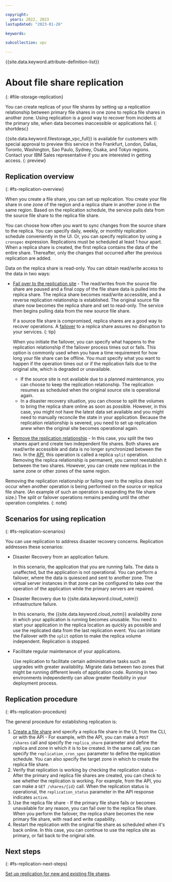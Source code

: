 ```yaml
---

copyright:
  years: 2022, 2023
lastupdated: "2023-01-26"

keywords:

subcollection: vpc

---
```


{{site.data.keyword.attribute-definition-list}}

# About file share replication
{: #file-storage-replication}

You can create replicas of your file shares by setting up a replication relationship between primary file shares in one zone to replica file shares in another zone. Using replication is a good way to recover from incidents at the primary site, when data becomes inaccessible or applications fail.
{: shortdesc}

{{site.data.keyword.filestorage_vpc_full}} is available for customers with special approval to preview this service in the Frankfurt, London, Dallas, Toronto, Washington, Sao Paulo, Sydney, Osaka, and Tokyo regions. Contact your IBM Sales representative if you are interested in getting access.
{: preview}

## Replication overview
{: #fs-replication-overview}

When you create a file share, you can set up replication. You create your file share in one zone of the region and a replica share in another zone in the same region. Based on the replication schedule, the service pulls data from the source file share to the replica file share.

You can choose how often you want to sync changes from the source share to the replica. You can specify daily, weekly, or monthly replication schedule conveniently in the UI. Or, you can specify replication by using a `cronspec` expression. Replications must be scheduled at least 1 hour apart. When a replica share is created, the first replica contains the data of the entire share. Thereafter, only the changes that occurred after the previous replication are added.

Data on the replica share is read-only. You can obtain read/write access to the data in two ways:

* [Fail over to the replication site](/docs/vpc?topic=vpc-file-storage-failover&interface=ui) - The read/writes from the source file share are paused and a final copy of the file share data is pulled into the replica share. The replica share becomes read/write accessible, and a reverse replication relationship is established. The original source file share now becomes the replica share and set to read-only. The service then begins pulling data from the new source file share.

   If a source file share is compromised, replica shares are a good way to recover operations. A [failover](/docs/vpc?topic=vpc-file-storage-failover) to a replica share assures no disruption to your services.
   {: tip}

   When you initiate the failover, you can specify what happens to the replication relationship if the failover process times out or fails. This option is commonly used when you have a time requirement for how long your file share can be offline. You must specify what you want to happen if the operation times out or if the replication fails due to the original site, which is degraded or unavailable.

   - If the source site is not available due to a planned maintenance, you can choose to keep the replication relationship. The replication resumes as scheduled when the original source site is operational again.
   - In a disaster recovery situation, you can choose to split the volumes to bring the replica share online as soon as possible. However, in this case, you might not have the latest data set available and you might need to manually reconcile the state in your application. Because the replication relationship is severed, you need to set up replication anew when the original site becomes operational again.

* [Remove the replication relationship](/docs/vpc?topic=vpc-file-storage-manage-replication) - In this case, you split the two shares apart and create two independent file shares. Both shares are read/write accessible and data is no longer synchronized between the two. In the [API](/docs/vpc?topic=vpc-file-storage-failover&interface=ui#fs-failover-concepts), this operation is called a replica `split` operation. Removing the replica relationship is permanent, you cannot reestablish it between the two shares. However, you can create new replicas in the same zone or other zones of the same region.

Removing the replication relationship or failing over to the replica does not occur when another operation is being performed on the source or replica file share. (An example of such an operation is expanding the file share size.) The split or failover operations remains pending until the other operation completes.
{: note}

## Scenarios for using replication
{: #fs-replication-scenarios}

You can use replication to address disaster recovery concerns. Replication addresses these scenarios:

* Disaster Recovery from an application failure.

   In this scenario, the application that you are running fails. The data is unaffected, but the application is not operational. You can perform a failover, where the data is quiesced and sent to another zone. The virtual server instances in that zone can be configured to take over the operation of the application while the primary servers are repaired.

* Disaster Recovery due to {{site.data.keyword.cloud_notm}} infrastructure failure.

   In this scenario, the {{site.data.keyword.cloud_notm}} availability zone in which your application is running becomes unusable. You need to start your application in the replica location as quickly as possible and use the replicated data from the last replication event. You can initiate the Failover with the `split` option to make the replica volume independent. Replication is stopped.

* Facilitate regular maintenance of your applications.

   Use replication to facilitate certain administrative tasks such as upgrades with greater availability. Migrate data between two zones that might be running different levels of application code. Running in two environments independently can allow greater flexibility in your deployment process.

## Replication procedure
{: #fs-replication-procedure}

The general procedure for establishing replication is:

1. [Create a file share](/docs/vpc?topic=vpc-file-storage-create-replication&interface=ui) and specify a replica file share in the UI, from the CLI, or with the API - For example, with the API, you can make a `POST /shares` call and specify the `replica_share` parameter and define the replica and zone in which it is to be created. In the same call, you can specify the `replication_cron_spec` parameter to define the replication schedule. You can also specify the target zone in which to create the replica file share.
2. Verify that replication is working by checking the replication status - After the primary and replica file shares are created, you can check to see whether the replication is working. For example, from the API, you can make a `GET /shares/{id}` call. When the replication status is operational, the `replication_status` parameter in the API response indicates `active`.
3. Use the replica file share - If the primary file share fails or becomes unavailable for any reason, you can fail over to the replica file share. When you perform the failover, the replica share becomes the new primary file share, with read and write capability.
4. Restart the replication with the original file share as scheduled when it's back online. In this case, you can continue to use the replica site as primary, or fail back to the original site.

## Next steps
{: #fs-replication-next-steps}

[Set up replication for new and existing file shares](/docs/vpc?topic=vpc-file-storage-create-replication).
